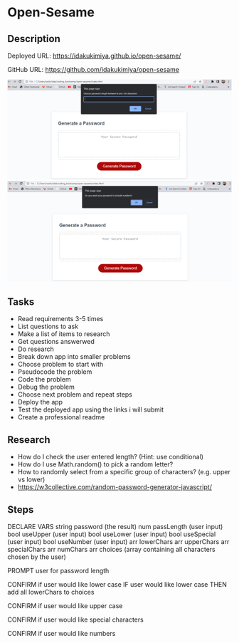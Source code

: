 # Open-Sesame

## Description


Deployed URL: https://idakukimiya.github.io/open-sesame/

GitHub URL: https://github.com/idakukimiya/open-sesame


![alt text](assets/image/screenshotOS.cbc1.png)
![alt text](assets/image/screenshotOS.cbc2.png)

Tasks
-----
- Read requirements 3-5 times
- List questions to ask
- Make a list of items to research
- Get questions answerwed
- Do research
- Break down app into smaller problems
- Choose problem to start with
- Pseudocode the problem
- Code the problem
- Debug the problem
- Choose next problem and repeat steps
- Deploy the app
- Test the deployed app using the links i will submit
- Create a professional readme

Research
--------
- How do I check the user entered length? (Hint: use conditional)
- How do I use Math.random() to pick a random letter?
- How to randomly select from a specific group of characters? (e.g. upper vs lower)
- https://w3collective.com/random-password-generator-javascript/

Steps
-----
DECLARE VARS
string password (the result)
num passLength (user input)
bool useUpper (user input)
bool useLower (user input)
bool useSpecial (user input)
bool useNumber (user input)
arr lowerChars
arr upperChars
arr specialChars
arr numChars
arr choices (array containing all characters chosen by the user)

PROMPT user for password length

CONFIRM if user 
would like lower case
IF user would like lower case
THEN add all lowerChars to choices

CONFIRM if user would like upper case

CONFIRM if user would like special characters

CONFIRM if user would like numbers


